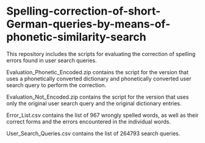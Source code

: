 # Spelling-correction-of-short-German-queries-by-means-of-phonetic-similarity-search

This repository includes the scripts for evaluating the correction of spelling errors found in user search queries.

Evaluation_Phonetic_Encoded.zip contains the script for the version that uses a phonetically converted dictionary and phonetically converted user search query to perform the correction.

Evaluation_Not_Encoded.zip contains the script for the version that uses only the original user search query and the original dictionary entries.

Error_List.csv contains the list of 967 wrongly spelled words, as well as their correct forms and the errors encountered in the individual words.

User_Search_Queries.csv contains the list of 264793 search queries.
